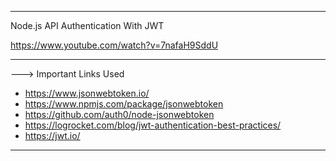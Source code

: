 ----------------------------------------------------------------------------------------------

Node.js API Authentication With JWT

https://www.youtube.com/watch?v=7nafaH9SddU

----------------------------------------------------------------------------------------------

---> Important Links Used

* https://www.jsonwebtoken.io/
* https://www.npmjs.com/package/jsonwebtoken
* https://github.com/auth0/node-jsonwebtoken
* https://logrocket.com/blog/jwt-authentication-best-practices/
* https://jwt.io/

----------------------------------------------------------------------------------------------

